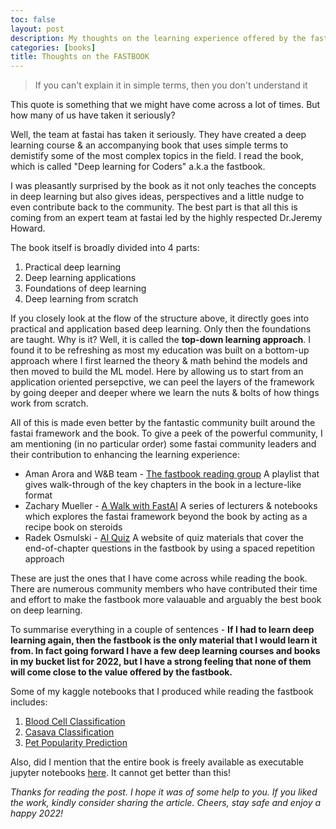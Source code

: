 ```yaml
---
toc: false
layout: post
description: My thoughts on the learning experience offered by the fastbook
categories: [books]
title: Thoughts on the FASTBOOK
---
```




> If you can't explain it in simple terms, then you don't understand it


This quote is something that we might have come across a lot of times. But how many of us have taken it seriously? 

Well, the team at fastai has taken it seriously. They have created a deep learning course & an accompanying book that uses simple terms to demistify some of the most complex topics in the field. I read the book, which is called "Deep learning for Coders" a.k.a the fastbook.

I was pleasantly surprised by the book as it not only teaches the concepts in deep learning but also gives ideas, perspectives and a little nudge to even contribute back to the community. The best part is that all this is coming from an expert team at fastai led by the highly respected Dr.Jeremy Howard.


The book itself is broadly divided into 4 parts:
1. Practical deep learning
2. Deep learning applications
3. Foundations of deep learning
4. Deep learning from scratch

If you closely look at the flow of the structure above, it directly goes into practical and application based deep learning. Only then the foundations are taught. Why is it? Well, it is called the **top-down learning approach**. I found it to be refreshing as most my education was built on a bottom-up approach where I first learned the theory & math behind the models and then moved to build the ML model. Here by allowing us to start from an application oriented persepctive, we can peel the layers of the framework by going deeper and deeper where we learn the nuts & bolts of how things work from scratch.


All of this is made even better by the fantastic community built around the fastai framework and the book. To give a peek of the powerful community, I am mentioning (in no particular order) some fastai community leaders and their contribution to enhancing the learning experience:

* Aman Arora and W&B team - [The fastbook reading group](https://youtube.com/playlist?list=PLD80i8An1OEHdlrBwa7mKFaHX9tH86b93) A playlist that gives walk-through of the key chapters in the book in a lecture-like format
* Zachary Mueller - [A Walk with FastAI](https://walkwithfastai.com) A series of lecturers & notebooks which explores the fastai framework beyond the book by acting as a recipe book on steroids
* Radek Osmulski - [AI Quiz](https://aiquizzes.com) A website of quiz materials that cover the end-of-chapter questions in the fastbook by using a spaced repetition approach

These are just the ones that I have come across while reading the book. There are numerous community members who have contributed their time and effort to make the fastbook more valauable and arguably the best book on deep learning.

To summarise everything in a couple of sentences - **If I had to learn deep learning again, then the fastbook is the only material that I would learn it from. In fact going forward I have a few deep learning courses and books in my bucket list for 2022, but I have a strong feeling that none of them will come close to the value offered by the fastbook.**

Some of my kaggle notebooks that I produced while reading the fastbook includes:
1. [Blood Cell Classification](https://www.kaggle.com/anirudhg15/bloodcell-mixedprecision-train-lrfinder-w-fastai)
2. [Casava Classification](https://www.kaggle.com/anirudhg15/cassava-classification-w-fastai)
3. [Pet Popularity Prediction](https://www.kaggle.com/anirudhg15/pawpular-competition-w-fastai-lb-18-0)

Also, did I mention that the entire book is freely available as executable jupyter notebooks [here](https://github.com/fastai/fastbook). It cannot get better than this!

*Thanks for reading the post. I hope it was of some help to you. If you liked the work, kindly consider sharing the article. Cheers, stay safe and enjoy a happy 2022!*
